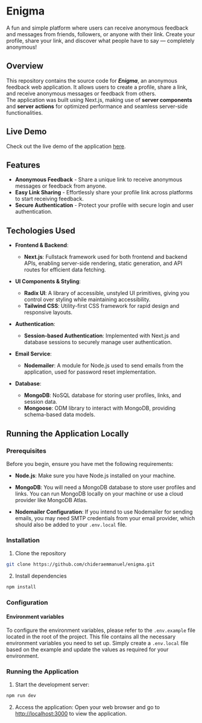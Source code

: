 # Enigma

A fun and simple platform where users can receive anonymous feedback and messages from friends, followers, or anyone with their link. Create your profile, share your link, and discover what people have to say — completely anonymous!

## Overview

This repository contains the source code for **_Enigma_**, an anonymous feedback web application. It allows users to create a profile, share a link, and receive anonymous messages or feedback from others. <br />
The application was built using Next.js, making use of **server components** and **server actions** for optimized performance and seamless server-side functionalities.

## Live Demo

Check out the live demo of the application [here](https://enigmaa.vercel.app/).

## Features

- **Anonymous Feedback** - Share a unique link to receive anonymous messages or feedback from anyone.
- **Easy Link Sharing** - Effortlessly share your profile link across platforms to start receiving feedback.
- **Secure Authentication** - Protect your profile with secure login and user authentication.

## Techologies Used

- **Frontend & Backend**:

  - **Next.js**: Fullstack framework used for both frontend and backend APIs, enabling server-side rendering, static generation, and API routes for efficient data fetching.

- **UI Components & Styling**:

  - **Radix UI**: A library of accessible, unstyled UI primitives, giving you control over styling while maintaining accessibility.
  - **Tailwind CSS**: Utility-first CSS framework for rapid design and responsive layouts.

- **Authentication**:

  - **Session-based Authentication**: Implemented with Next.js and database sessions to securely manage user authentication.

- **Email Service**:

  - **Nodemailer**: A module for Node.js used to send emails from the application, used for password reset implementation.

- **Database**:

  - **MongoDB**: NoSQL database for storing user profiles, links, and session data.
  - **Mongoose**: ODM library to interact with MongoDB, providing schema-based data models.

<!-- ## Installation and Usage -->

## Running the Application Locally

### Prerequisites

Before you begin, ensure you have met the following requirements:

- **Node.js**: Make sure you have Node.js installed on your machine.
- **MongoDB**: You will need a MongoDB database to store user profiles and links. You can run MongoDB locally on your machine or use a cloud provider like MongoDB Atlas.

- **Nodemailer Configuration**: If you intend to use Nodemailer for sending emails, you may need SMTP credentials from your email provider, which should also be added to your `.env.local` file.

### Installation

1. Clone the repository

```bash
git clone https://github.com/chideraemmanuel/enigma.git
```

2. Install dependencies

```bash
npm install
```

### Configuration

#### Environment variables

To configure the environment variables, please refer to the `.env.example` file located in the root of the project. This file contains all the necessary environment variables you need to set up. Simply create a `.env.local` file based on the example and update the values as required for your environment.

### Running the Application

1. Start the development server:

```bash
npm run dev
```

2. Access the application: Open your web browser and go to [http://localhost:3000](http://localhost:3000) to view the application.
